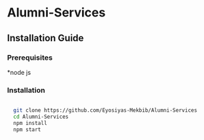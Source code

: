 # Alumni-Services

## Installation Guide

### Prerequisites

*node js 

### Installation

```sh

  git clone https://github.com/Eyosiyas-Mekbib/Alumni-Services
  cd Alumni-Services
  npm install
  npm start
```
